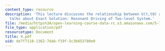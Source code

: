 ```yaml
---
content_type: resource
description: 'This lecture discusses the relationship between U(t,t0) and cn(t) and
  talks about Exact Solution: Resonant Driving of Two-level System.'
file: /media/https%3A/open-learning-course-data-rc.s3.amazonaws.com/5-74-introductory-quantum-mechanics-ii-spring-2004/de7f711813627dabf19f5c3b853780e0_4.pdf
file_type: application/pdf
resourcetype: Document
title: 4.pdf
uid: de7f7118-1362-7dab-f19f-5c3b853780e0
---
```


